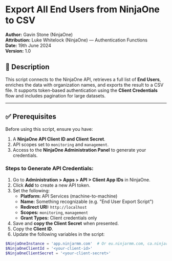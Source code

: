 # Export All End Users from NinjaOne to CSV

**Author:** Gavin Stone (NinjaOne)  
**Attribution:** Luke Whitelock (NinjaOne) — Authentication Functions  
**Date:** 19th June 2024  
**Version:** 1.0  

## 📝 Description

This script connects to the NinjaOne API, retrieves a full list of **End Users**, enriches the data with organization names, and exports the result to a CSV file. It supports token-based authentication using the **Client Credentials** flow and includes pagination for large datasets.

---

## ✅ Prerequisites

Before using this script, ensure you have:

1. A **NinjaOne API Client ID and Client Secret**.
2. API scopes set to `monitoring` and `management`.
3. Access to the **NinjaOne Administration Panel** to generate your credentials.

### Steps to Generate API Credentials:

1. Go to **Administration > Apps > API > Client App IDs** in NinjaOne.
2. Click **Add** to create a new API token.
3. Set the following:
   - **Platform:** API Services (machine-to-machine)
   - **Name:** Something recognizable (e.g. "End User Export Script")
   - **Redirect URI:** `http://localhost`
   - **Scopes:** `monitoring`, `management`
   - **Grant Types:** Client credentials only
4. Save and **copy the Client Secret** when presented.
5. Copy the **Client ID**.
6. Update the following variables in the script:

```powershell
$NinjaOneInstance = 'app.ninjarmm.com'  # Or eu.ninjarmm.com, ca.ninjarmm.com, etc.
$NinjaOneClientId = '<your-client-id>'
$NinjaOneClientSecret = '<your-client-secret>'
